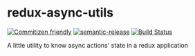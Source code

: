 # redux-async-utils

[![Commitizen friendly](https://img.shields.io/badge/commitizen-friendly-brightgreen.svg)](http://commitizen.github.io/cz-cli/)
[![semantic-release](https://img.shields.io/badge/%20%20%F0%9F%93%A6%F0%9F%9A%80-semantic--release-e10079.svg)](https://github.com/semantic-release/semantic-release)
[![Build Status](https://travis-ci.org/LucaColonnello/redux-async-utils.svg)](https://travis-ci.org/LucaColonnello/redux-async-utils)

A little utility to know async actions' state in a redux application
